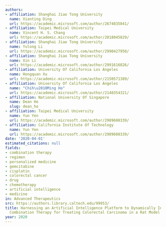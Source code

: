 ```yaml
---
authors:
- affiliation: Shanghai Jiao Tong University
  name: Xianting Ding
  url: https://academic.microsoft.com/author/2674835841/
- affiliation: Taipei Medical University
  name: Vincent H. S. Chang
  url: https://academic.microsoft.com/author/2018045829/
- affiliation: Shanghai Jiao Tong University
  name: Yulong Li
  url: https://academic.microsoft.com/author/2990427950/
- affiliation: Shanghai Jiao Tong University
  name: Xin Li
  url: https://academic.microsoft.com/author/2991616826/
- affiliation: University Of California Los Angeles
  name: Hongquan Xu
  url: https://academic.microsoft.com/author/2150571389/
- affiliation: University Of California Los Angeles
  name: "Chih\u2010Ming Ho"
  url: https://academic.microsoft.com/author/2140354321/
- affiliation: National University Of Singapore
  name: Dean Ho
  slug: dean_ho
- affiliation: Taipei Medical University
  name: Yun Yen
  url: https://academic.microsoft.com/author/2989608339/
- affiliation: California Institute Of Technology
  name: Yun Yen
  url: https://academic.microsoft.com/author/2989608339/
date: '2020-04-01'
estimated_citations: null
fields:
- combination therapy
- regimen
- personalized medicine
- gemcitabine
- cisplatin
- colorectal cancer
- drug
- chemotherapy
- artificial intelligence
- medicine
in: Advanced Therapeutics
src: https://authors.library.caltech.edu/99953/
title: Harnessing an Artificial Intelligence Platform to Dynamically Individualize
  Combination Therapy for Treating Colorectal Carcinoma in a Rat Model
year: 2020
---
```

